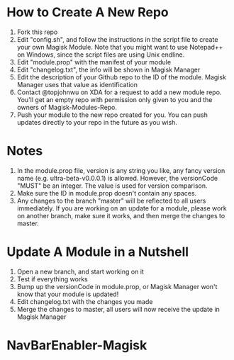 # How to Create A New Repo
1. Fork this repo
2. Edit "config.sh", and follow the instructions in the script file to create your own Magisk Module. Note that you might want to use Notepad++ on Windows, since the script files are using Unix endline.
3. Edit "module.prop" with the manifest of your module
4. Edit "changelog.txt", the info will be shown in Magisk Manager
5. Edit the description of your Github repo to the ID of the module. Magisk Manager uses that value as identification
5. Contact @topjohnwu on XDA for a request to add a new module repo. You'll get an empty repo with permission only given to you and the owners of Magisk-Modules-Repo.
6. Push your module to the new repo created for you. You can push updates directly to your repo in the future as you wish.

# Notes
1. In the module.prop file, version is any string you like, any fancy version name (e.g. ultra-beta-v0.0.0.1) is allowed. However, the versionCode "MUST" be an integer. The value is used for version comparison.
2. Make sure the ID in module.prop doesn't contain any spaces.
3. Any changes to the branch "master" will be reflected to all users immediately. If you are working on an update for a module, please work on another branch, make sure it works, and then merge the changes to master.

# Update A Module in a Nutshell
1. Open a new branch, and start working on it
2. Test if everything works
3. Bump up the versionCode in module.prop, or Magisk Manager won't know that your module is updated!
4. Edit changelog.txt with the changes you made
3. Merge the changes to master, all users will now receive the update in Magisk Manager
# NavBarEnabler-Magisk

